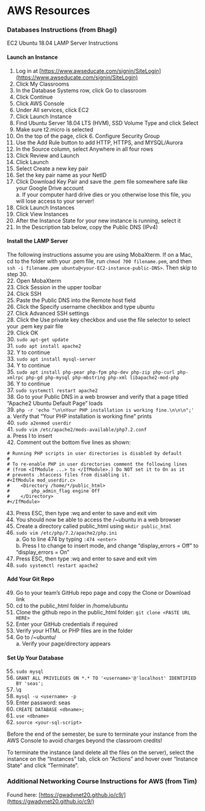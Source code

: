 # AWS Resources

### Databases Instructions (from Bhagi)<br>
EC2 Ubuntu 18.04 LAMP Server Instructions<br>

#### Launch an Instance
1.	Log in at [https://www.awseducate.com/signin/SiteLogin](https://www.awseducate.com/signin/SiteLogin)
2.	Click My Classrooms
3.	In the Database Systems row, click Go to classroom
4.	Click Continue
5.	Click AWS Console
6.	Under All services, click EC2
7.	Click Launch Instance
8.	Find Ubuntu Server 18.04 LTS (HVM), SSD Volume Type and click Select
9.	Make sure t2.micro is selected
10.	On the top of the page, click 6. Configure Security Group
11.	Use the Add Rule button to add HTTP, HTTPS, and MYSQL/Aurora
12.	In the Source column, select Anywhere in all four rows
13.	Click Review and Launch
14.	Click Launch
15.	Select Create a new key pair
16.	Set the key pair name as your NetID
17.	Click Download Key Pair and save the .pem file somewhere safe like your Google Drive account<br>
    a. If your computer hard drive dies or you otherwise lose this file, you will lose access to your server!<br>
18.	Click Launch Instances
19.	Click View Instances
20.	After the Instance State for your new instance is running, select it
21.	In the Description tab below, copy the Public DNS (IPv4)

#### Install the LAMP Server
The following instructions assume you are using MobaXterm. If on a Mac, cd to the folder with your .pem file, run `chmod 700 filename.pem`, and then `ssh -i filename.pem ubuntu@<your-EC2-instance-public-DNS>`. Then skip to step 30.<br>
22.	Open MobaXterm<br>
23.	Click Session in the upper toolbar<br>
24.	Click SSH<br>
25.	Paste the Public DNS into the Remote host field<br>
26.	Click the Specify username checkbox and type ubuntu<br>
27.	Click Advanced SSH settings<br>
28.	Click the Use private key checkbox and use the file selector to select your .pem key pair file<br>
29.	Click OK<br>
30.	`sudo apt-get update`<br>
31.	`sudo apt install apache2`<br>
32.	Y to continue<br>
33.	`sudo apt install mysql-server`<br>
34.	Y to continue<br>
35.	`sudo apt install php-pear php-fpm php-dev php-zip php-curl php-xmlrpc php-gd php-mysql php-mbstring php-xml libapache2-mod-php`<br>
36.	Y to continue<br>
37.	`sudo systemctl restart apache2`<br>
38.	Go to your Public DNS in a web browser and verify that a page titled “Apache2 Ubuntu Default Page” loads<br>
39.	`php -r 'echo "\n\nYour PHP installation is working fine.\n\n\n";'`<br>
    a. Verify that “Your PHP installation is working fine” prints<br>
40.	`sudo a2enmod userdir`<br>
41.	`sudo vim /etc/apache2/mods-available/php7.2.conf`<br>
    a. Press I to insert<br>
42.	Comment out the bottom five lines as shown:<br>
```
# Running PHP scripts in user directories is disabled by default
#
# To re-enable PHP in user directories comment the following lines
# (from <IfModule ...> to </IfModule>.) Do NOT set it to On as it
# prevents .htaccess files from disabling it.
#<IfModule mod_userdir.c>
#    <Directory /home/*/public_html>
#        php_admin_flag engine Off
#    </Directory>
#</IfModule>
```
43.	Press ESC, then type :wq and enter to save and exit vim<br>
44.	You should now be able to access the <public DNS>/~ubuntu in a web browser<br>
45.	Create a directory called public_html using `mkdir public_html`<br>
46.	`sudo vim /etc/php/7.2/apache2/php.ini`<br>
    a. Go to line 474 by typing `:474 <enter>`<br>
    b. Press I to change to insert mode, and change “display_errors = Off” to “display_errors = On”<br>
47.	Press ESC, then type :wq and enter to save and exit vim<br>
48.	`sudo systemctl restart apache2`<br>

#### Add Your Git Repo
49.	Go to your team’s GitHub repo page and copy the Clone or Download link<br>
50.	cd to the public_html folder in /home/ubuntu<br>
51.	Clone the github repo in the public_html folder: `git clone <PASTE URL HERE>`<br>
52.	Enter your GitHub credentials if required<br>
53.	Verify your HTML or PHP files are in the folder<br>
54.	Go to <your-EC2-instance-public-DNS>/~ubuntu/<br>
    a. Verify your page/directory appears<br>

#### Set Up Your Database
55.	`sudo mysql`<br>
56.	`GRANT ALL PRIVILEGES ON *.* TO '<username>'@'localhost' IDENTIFIED BY 'seas';`<br>
57.	\q<br>
58.	`mysql -u <username> -p`<br>
59.	Enter password: seas<br>
60.	`CREATE DATABASE <dbname>;`<br>
61.	`use <dbname>`<br>
62.	`source <your-sql-script>`<br>

Before the end of the semester, be sure to terminate your instance from the AWS Console to avoid charges beyond the classroom credits!

To terminate the instance (and delete all the files on the server), select the instance on the “Instances” tab, click on “Actions” and hover over “Instance State” and click “Terminate”.
  
### Additional Networking Course Instructions for AWS (from Tim)
Found here: [https://gwadvnet20.github.io/c9/](https://gwadvnet20.github.io/c9/)
